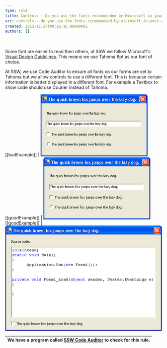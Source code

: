 ```yaml
---
type: rule
title: Controls - Do you use the fonts recommended by Microsoft in your application? (Windows Forms Only)
uri: controls---do-you-use-the-fonts-recommended-by-microsoft-in-your-application-windows-forms-only
created: 2012-11-27T09:16:16.0000000Z
authors: []

---
```


Some font are easier to read then others, at SSW we follow Microsoft's [Visual Design Guidelines](http://www.ssw.com.au/ssw/Redirect/Microsoft/MSDNInterfaceText.htm). This means we use Tahoma 8pt as our font of choice.
 
At SSW, we use Code Auditor to ensure all fonts on our forms are set to Tahoma but we allow controls to use a different font. This is because certain information is better displayed in a different font. For example a Textbox to show code should use Courier instead of Tahoma.

[[badExample]]
| ![This form uses a non-standard font, and it is hard to read](../../assets/FontBadArialNarrow.gif)
[[goodExample]]
| ![This form uses Tahoma, and it is easy to read](../../assets/FontGoodTahoma.gif)
[[goodExample]]
| ![This form uses Tahoma, and the RichTextBox displays source code using Courier New](../../assets/FontCourierNew.gif)

| We have a program called [SSW Code Auditor](http://www.ssw.com.au/ssw/CodeAuditor/Rules.aspx#VBFont) to check for this rule. |
| --- |
